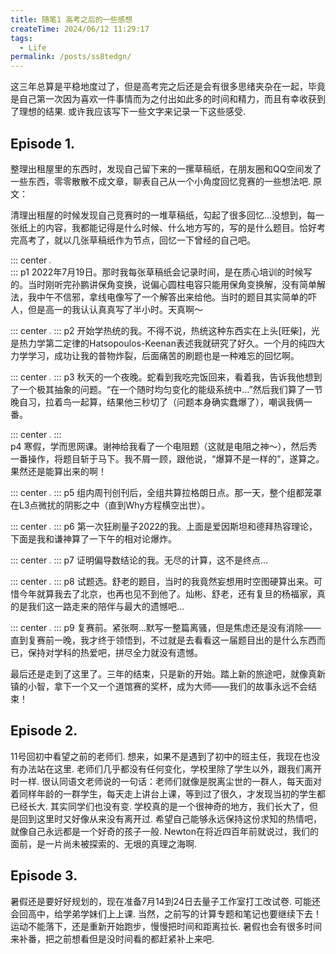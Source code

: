 ```yaml
---
title: 随笔1 高考之后的一些感想
createTime: 2024/06/12 11:29:17
tags:
  - Life
permalink: /posts/ss8tedgn/
---
```

这三年总算是平稳地度过了，但是高考完之后还是会有很多思绪夹杂在一起，毕竟是自己第一次因为喜欢一件事情而为之付出如此多的时间和精力，而且有幸收获到了理想的结果. 或许我应该写下一些文字来记录一下这些感受.

## Episode 1.
整理出租屋里的东西时，发现自己留下来的一摞草稿纸，在朋友圈和QQ空间发了一些东西，零零散散不成文章，聊表自己从一个小角度回忆竞赛的一些想法吧.
原文：

清理出租屋的时候发现自己竞赛时的一堆草稿纸，勾起了很多回忆…没想到，每一张纸上的内容，我都能记得是什么时候、什么地方写的，写的是什么题目。恰好考完高考了，就以几张草稿纸作为节点，回忆一下曾经的自己吧。

::: center
<img src='https://p.sda1.dev/18/775e39b562a7a06c6b35567a315b7272/fb93b73ce48d68ed7b45ac609727d7f1b6960137a2ba4df53e453eb53babcc43.jpg' style='zoom:20%'>  
:::
p1 2022年7月19日。那时我每张草稿纸会记录时间，是在质心培训的时候写的。当时刚听完孙鹏讲保角变换，说偏心圆柱电容只能用保角变换解，没有简单解法，我中午不信邪，拿线电像写了一个解答出来给他。当时的题目其实简单的吓人，但是高一的我认认真真写了半小时。天真啊～

::: center
<img src='https://p.sda1.dev/18/a94286defd584d9701266aab5ef2f6c2/179a2347f4c45014ce7fe158c26c1a422d563856f62c5795d2c7fec3b78921ea.jpg' style='zoom:20%'>
:::
p2 开始学热统的我。不得不说，热统这种东西实在上头[旺柴]，光是热力学第二定律的Hatsopoulos-Keenan表述我就研究了好久。一个月的纯四大力学学习，成功让我的普物炸裂，后面痛苦的刷题也是一种难忘的回忆啊。

::: center
<img src='https://p.sda1.dev/18/fe92a23ed33760a1d1c9f26869d152f0/6c99e1ebabba5c60d4bf678cf2e4839620d3bad0f7c1687293b965c08de64b7a.jpg' style='zoom:20%'> 
:::
p3 秋天的一个夜晚。蛇看到我吃完饭回来，看着我，告诉我他想到了一个极其抽象的问题。“在一个随时均匀变化的能级系统中…”然后我们算了一节晚自习，拉着鸟一起算，结果他三秒切了（问题本身确实蠢爆了），嘲讽我俩一番。

::: center
<img src='https://p.sda1.dev/18/f2e5d3d79ee880a9df63bd8f37cf386f/532bcf1acd2a744263a3dccf80e9f9090cd6e556791639da52fd56e42a50d81d.jpg' style='zoom:20%'>
:::  
p4 寒假，学而思网课。谢神给我看了一个电阻题（这就是电阻之神～），然后秀一番操作，将题目斩于马下。我不屑一顾，跟他说，“爆算不是一样的”，遂算之。果然还是能算出来的啊！

::: center
<img src='https://p.sda1.dev/18/36145211a57edd6c4f489160b82d50d2/865959c2e7356e9795092c0c080fa3951c7d3b83686e744ea3a216f07add2fdf.jpg' style='zoom:20%'>
:::
p5 组内周刊创刊后，全组共算拉格朗日点。那一天，整个组都笼罩在L3点微扰的阴影之中（直到Why方程横空出世）。

::: center
<img src='https://p.sda1.dev/18/9b11f9d348aa05302232f0b56113b1b2/1dfd8660a24e62b33cdc45858a92c27a8231d2b7f946dff95ffd3ba6d546bf02.jpg' style='zoom:20%'>
:::
p6 第一次狂刷量子2022的我。上面是爱因斯坦和德拜热容理论，下面是我和谦神算了一下午的相对论爆炸。

::: center
<img src='https://p.sda1.dev/18/0e4505848bd06deaa150374a62462edf/4edb33c0495a182d82e61fc61c28850fe21be762ce565f1b6d40b877d9254531.jpg' style='zoom:20%'>
:::
p7 证明偏导数结论的我。无尽的计算，这不是终点…

::: center
<img src='https://p.sda1.dev/18/37013c4b6a66f56b9abaa329689273a1/4ffd07e9c8b2aed45dd0e515a21cda38658eaf19b27d69a7dbcb2049c1dc0a6f.jpg' style='zoom:20%'> 
:::
p8 试题选。舒老的题目，当时的我竟然妄想用时空图硬算出来。可惜今年就算我去了北京，也再也见不到他了。灿彬、舒老，还有复旦的杨福家，真的是我们这一路走来的陪伴与最大的遗憾吧…

::: center
<img src='https://p.sda1.dev/18/16357297a3a366b745f76afa3baa29d3/f40b9a906f4e88f25f770691f978938680964dc27a87124aed52438afa4faa2f.jpg' style='zoom:20%'> 
:::
p9 复赛前。紧张啊…默写一整篇离骚，但是焦虑还是没有消除——直到复赛前一晚，我才终于领悟到，不过就是去看看这一届题目出的是什么东西而已，保持对学科的热爱吧，拼尽全力就没有遗憾。

最后还是走到了这里了。三年的结束，只是新的开始。踏上新的旅途吧，就像真新镇的小智，拿下一个又一个道馆赛的奖杯，成为大师——我们的故事永远不会结束！

## Episode 2.
11号回初中看望之前的老师们. 想来，如果不是遇到了初中的班主任，我现在也没有办法站在这里.
老师们几乎都没有任何变化，学校里除了学生以外，跟我们离开时一样. 很认同语文老师说的一句话：老师们就像是脱离尘世的一群人，每天面对着同样年龄的一群学生，每天走上讲台上课，等到过了很久，才发现当初的学生都已经长大.
其实同学们也没有变. 学校真的是一个很神奇的地方，我们长大了，但是回到这里时又好像从来没有离开过. 希望自己能够永远保持这份求知的热情吧，就像自己永远都是一个好奇的孩子一般. Newton在将近四百年前就说过，我们的面前，是一片尚未被探索的、无垠的真理之海啊.

## Episode 3.
暑假还是要好好规划的，现在准备7月14到24日去量子工作室打工改试卷. 可能还会回高中，给学弟学妹们上上课. 当然，之前写的计算专题和笔记也要继续下去！
运动不能落下，还是重新开始跑步，慢慢把时间和距离拉长.
暑假也会有很多时间来补番，把之前想看但是没时间看的都赶紧补上来吧.
